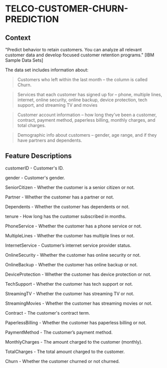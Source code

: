 # TELCO-CUSTOMER-CHURN-PREDICTION
## Context
"Predict behavior to retain customers. You can analyze all relevant customer data and develop focused customer retention programs." [IBM Sample Data Sets]

The data set includes information about:

> Customers who left within the last month – the column is called Churn.

> Services that each customer has signed up for – phone, multiple lines, internet, online security, online backup, device protection, tech support, and streaming TV and movies

> Customer account information – how long they’ve been a customer, contract, payment method, paperless billing, monthly charges, and total charges.

> Demographic info about customers – gender, age range, and if they have partners and dependents.

## Feature Descriptions
customerID - Customer's ID.

gender - Customer's gender.

SeniorCitizen - Whether the customer is a senior citizen or not.

Partner - Whether the customer has a partner or not.

Dependents - Whether the customer has dependents or not.

tenure - How long has the customer subscribed in months.

PhoneService - Whether the customer has a phone service or not.

MultipleLines - Whether the customer has multiple lines or not.

InternetService - Customer’s internet service provider status.

OnlineSecurity - Whether the customer has online security or not.

OnlineBackup - Whether the customer has online backup or not.

DeviceProtection - Whether the customer has device protection or not.

TechSupport - Whether the customer has tech support or not.

StreamingTV - Whether the customer has streaming TV or not.

StreamingMovies - Whether the customer has streaming movies or not.

Contract - The customer's contract term.

PaperlessBilling - Whether the customer has paperless billing or not.

PaymentMethod - The customer’s payment method.

MonthlyCharges - The amount charged to the customer (monthly).

TotalCharges - The total amount charged to the customer.

Churn - Whether the customer churned or not churned.
